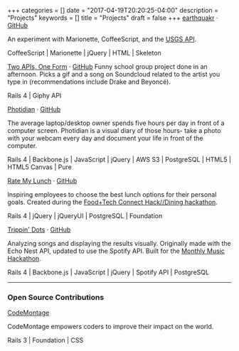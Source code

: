 +++
categories = []
date = "2017-04-19T20:20:25-04:00"
description = "Projects"
keywords = []
title = "Projects"
draft = false
+++
[earthquakr](http://alexshook.com/earthquakr) · [GitHub](https://github.com/alexshook/earthquakr)

An experiment with Marionette, CoffeeScript, and the [USGS API](http://earthquake.usgs.gov/earthquakes/feed/v1.0/geojson.php).

CoffeeScript | Marionette | jQuery | HTML | Skeleton

[Two APIs, One Form](https://powerful-refuge-9508.herokuapp.com/) · [GitHub](https://github.com/alexshook/pair_project)
Funny school group project done in an afternoon. Picks a gif and a song on Soundcloud related to the artist you type in (recommendations include Drake and Beyoncé).

Rails 4 | Giphy API

[Photidian](http://photidian.herokuapp.com/) · [GitHub](https://github.com/alexshook/photidian)

The average laptop/desktop owner spends five hours per day in front of a computer screen. Photidian is a visual diary of those hours- take a photo with your webcam every day and document your life in front of the computer.

Rails 4 | Backbone.js | JavaScript | jQuery | AWS S3 | PostgreSQL | HTML5 | HTML5 Canvas | Pure

[Rate My Lunch](http://ratemylunch.herokuapp.com/) · [GitHub](https://github.com/alexshook/ratemylunch)

Inspiring employees to choose the best lunch options for their personal goals. Created during the [Food+Tech Connect Hack//Dining hackathon](https://www.hackerleague.org/hackathons/hack-slash-slash-dining-nyc).

Rails 4 | jQuery | jQueryUI | PostgreSQL | Foundation

[Trippin' Dots](http://trippindots.herokuapp.com/) · [GitHub](https://github.com/alexshook/trippindots)

Analyzing songs and displaying the results visually. Originally made with the  Echo Nest API, updated to use the Spotify API. Built for the [Monthly Music Hackathon](http://monthlymusichackathon.org/).

Rails 4 | Backbone.js | JavaScript | jQuery | Spotify API | PostgreSQL

---

### Open Source Contributions

[CodeMontage](https://github.com/CodeMontageHQ/codemontage/commit/f3bd04c6db82cb297320ba44fab703e375b9d1e4)

CodeMontage empowers coders to improve their impact on the world.

Rails 3 | Foundation | CSS
